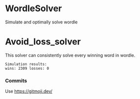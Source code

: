 # WordleSolver
Simulate and optimally solve wordle

# Avoid_loss_solver
This solver can consistently solve every winning word in wordle.
```
Simulation results:
wins: 2309 losses: 0
```
### Commits
Use https://gitmoji.dev/
